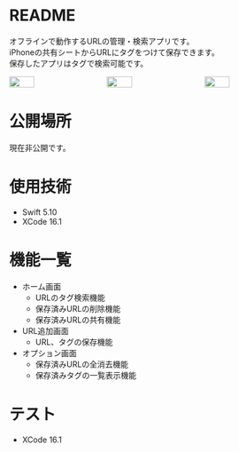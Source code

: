 # README

オフラインで動作するURLの管理・検索アプリです。<br>
iPhoneの共有シートからURLにタグをつけて保存できます。<br>
保存したアプリはタグで検索可能です。
<div style="display: flex; justify-content: space-between;">
  <img src="https://github.com/user-attachments/assets/1826e68e-e570-4af6-ac7c-51da322a6b72" width="30%" />
  <img src="https://github.com/user-attachments/assets/e5005b18-4901-46df-931f-051d5627f59d" width="30%" />
  <img src="https://github.com/user-attachments/assets/b0ba8aa7-fe9e-42de-a270-30583a1f3b3a" width="30%" />
</div>

# 公開場所
現在非公開です。

# 使用技術

+ Swift 5.10
+ XCode 16.1

# 機能一覧
+ ホーム画面
  + URLのタグ検索機能
  + 保存済みURLの削除機能
  + 保存済みURLの共有機能
+ URL追加画面
  + URL、タグの保存機能
+ オプション画面
  + 保存済みURLの全消去機能
  + 保存済みタグの一覧表示機能

# テスト
+ XCode 16.1

